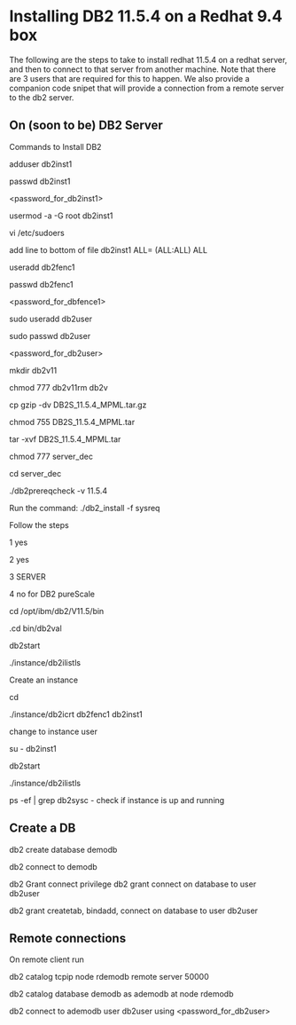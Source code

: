 # Installing DB2 11.5.4 on a Redhat 9.4 box
The following are the steps to take to install redhat 11.5.4 on a redhat server, and then to connect to that server from another machine. Note that there are 3 users that are required for this to happen. We also provide a companion code snipet that will provide a connection from a remote server to the db2 server.
## On (soon to be) DB2 Server
Commands to Install DB2

adduser db2inst1

passwd db2inst1

<password_for_db2inst1>

usermod -a -G root db2inst1

vi /etc/sudoers

add line to bottom of file db2inst1 ALL= (ALL:ALL) ALL

useradd db2fenc1

passwd db2fenc1

<password_for_dbfence1>

sudo useradd db2user 

sudo passwd db2user

<password_for_db2user>

mkdir db2v11

chmod 777 db2v11rm db2v

<copy file to folder>

cp gzip -dv DB2S_11.5.4_MPML.tar.gz

chmod 755 DB2S_11.5.4_MPML.tar

tar -xvf DB2S_11.5.4_MPML.tar

chmod 777 server_dec

cd server_dec

./db2prereqcheck -v 11.5.4

Run the command: ./db2_install -f sysreq

Follow the steps

1 yes

2 yes

3 SERVER

4 no for DB2 pureScale

cd /opt/ibm/db2/V11.5/bin

.cd bin/db2val

db2start

./instance/db2ilistls

Create an instance

cd 

./instance/db2icrt db2fenc1 db2inst1

change to instance user

su - db2inst1

db2start

./instance/db2ilistls

 ps -ef | grep db2sysc - check if instance is up and running

## Create a DB

db2 create database demodb

db2 connect to demodb

db2 Grant connect privilege db2 grant connect on database to user db2user 

db2 grant createtab, bindadd, connect on database to user db2user


## Remote connections
On remote client run

db2 catalog tcpip node rdemodb remote <redhat9 server ip> server 50000

db2 catalog database demodb as ademodb at node rdemodb 

db2 connect to ademodb user db2user using <password_for_db2user>

